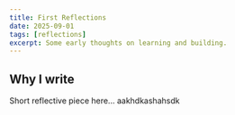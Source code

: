 ```yaml
---
title: First Reflections
date: 2025-09-01
tags: [reflections]
excerpt: Some early thoughts on learning and building.
---
```


## Why I write

Short reflective piece here... aakhdkashahsdk
